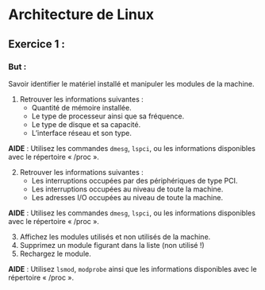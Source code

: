 # Architecture de Linux

## Exercice 1 : 

### But : ### 
Savoir identifier le matériel installé et manipuler les modules de la machine.

1. Retrouver les informations suivantes :
   - Quantité de mémoire installée.
   - Le type de processeur ainsi que sa fréquence.
   - Le type de disque et sa capacité.
   - L’interface réseau et son type.

**AIDE** : Utilisez les commandes ``dmesg``, ``lspci``, ou les informations disponibles avec le répertoire « /proc ».

2. Retrouver les informations suivantes :
   - Les interruptions occupées par des périphériques de type PCI.
   - Les interruptions occupées au niveau de toute la machine.
   - Les adresses I/O occupées au niveau de toute la machine.

**AIDE** : Utilisez les commandes ``dmesg``, ``lspci``, ou les informations disponibles avec le répertoire « /proc ».

3. Affichez les modules utilisés et non utilisés de la machine.
4. Supprimez un module figurant dans la liste (non utilisé !)
5. Rechargez le module.

**AIDE** : Utilisez ``lsmod``, ``modprobe`` ainsi que les informations disponibles avec le répertoire « /proc ».

